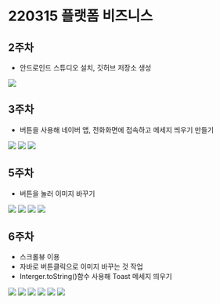 # 220315 플랫폼 비즈니스

## 2주차
- 안드로인드 스튜디오 설치, 깃허브 저장소 생성


<img width="" height="" src="./pic/220315.JPG"></img>


## 3주차
- 버튼을 사용해 네이버 앱, 전화화면에 접속하고 메세지 띄우기 만들기 



<img width="" height="" src="./pic/naver.png"></img>
<img width="" height="" src="./pic/call.png"></img>
<img width="" height="" src="./pic/message.png"></img>




## 5주차
- 버튼을 눌러 이미지 바꾸기



<img width="" height="" src="./pic/소스1.JPG"></img>
<img width="" height="" src="./pic/소스2.JPG"></img>
<img width="" height="" src="./pic/결과1.JPG"></img>
<img width="" height="" src="./pic/결과2.JPG"></img>



## 6주차
- 스크롤뷰 이용
- 자바로 버튼클릭으로 이미지 바꾸는 것 작업
- Interger.toString()함수 사용해 Toast 메세지 띄우기



<img width="" height="" src="./pic/front.png"></img>
<img width="" height="" src="./pic/java.png"></img>
<img width="" height="" src="./pic/이미지1.png"></img>
<img width="" height="" src="./pic/이미지2.png"></img>
<img width="" height="" src="./pic/넓이.png"></img>
<img width="" height="" src="./pic/높이.png"></img>

